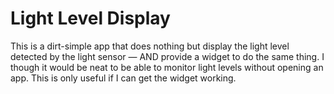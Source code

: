 # Light Level Display

This is a dirt-simple app that does nothing but display the light level detected by the light sensor &mdash; AND provide a widget to do the same thing. I though it would be neat to be able to monitor light levels without opening an app. This is only useful if I can get the widget working.
